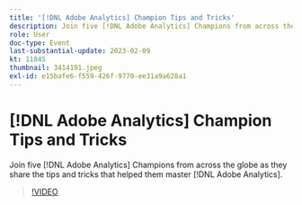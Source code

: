 ```yaml
---
title: '[!DNL Adobe Analytics] Champion Tips and Tricks'
description: Join five [!DNL Adobe Analytics] Champions from across the globe as they share the tips and tricks that helped them master [!DNL Adobe Analytics].
role: User
doc-type: Event
last-substantial-update: 2023-02-09
kt: 11845
thumbnail: 3414191.jpeg
exl-id: e15bafe6-f559-426f-9770-ee31a9a628a1
---
```

# [!DNL Adobe Analytics] Champion Tips and Tricks

Join five [!DNL Adobe Analytics] Champions from across the globe as they share the tips and tricks that helped them master [!DNL Adobe Analytics].

>[!VIDEO](https://video.tv.adobe.com/v/3414191/?quality=12&learn=on)
